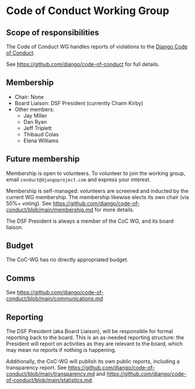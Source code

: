 # Code of Conduct Working Group

## Scope of responsibilities

The Code of Conduct WG handles reports of violations to the [Django Code of Conduct](https://djangoproject.com/conduct).

See https://github.com/django/code-of-conduct for full details.

## Membership

<!-- Keep the membership in sync between the GitHub team, https://github.com/django/code-of-conduct/blob/main/membership.md, https://github.com/django/dsf-working-groups/blob/main/active/code-of-conduct.md, https://www.djangoproject.com/foundation/committees/ -->

- Chair: None
- Board Liaison: DSF President (currently Chaim Kirby)
- Other members:
  - Jay Miller
  - Dan Ryan
  - Jeff Triplett
  - Thibaud Colas
  - Elena Williams

## Future membership

Membership is open to volunteers. To volunteer to join the working group, email `conduct@djangoproject.com` and express your interest.

Membership is self-managed: volunteers are screened and inducted by the current WG membership. The membership likewise elects its own chair (via 50%+ voting). See https://github.com/django/code-of-conduct/blob/main/membership.md for more details.

The DSF President is always a member of the CoC WG, and its board liaison.

## Budget

The CoC-WG has no directly appropriated budget.

## Comms

See https://github.com/django/code-of-conduct/blob/main/communications.md

## Reporting

The DSF President (aka Board Liaison), will be responsible for formal reporting back to the board. This is an as-needed reporting structure: the President will report on activities as they are relevant to the board, which may mean no reports if nothing is happening.

Additionally, the CoC-WG will publish its own public reports, including a transparency report. See https://github.com/django/code-of-conduct/blob/main/transparency.md and https://github.com/django/code-of-conduct/blob/main/statistics.md.
